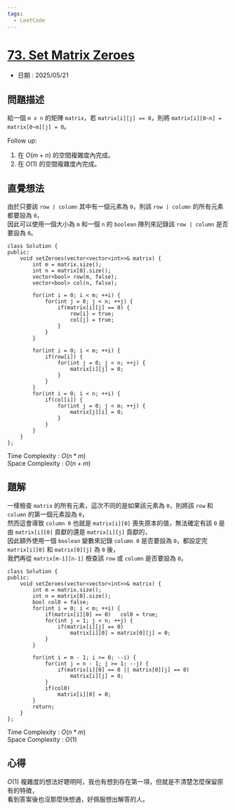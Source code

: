 ```yaml
---
tags:
  - LeetCode
---
```


# [73. Set Matrix Zeroes](https://leetcode.com/problems/set-matrix-zeroes/description/)  

+ 日期 : 2025/05/21  

## 問題描述  

給一個 `m x n` 的矩陣 `matrix`，若 `matrix[i][j] == 0`，則將 `matrix[i][0~n] = matrix[0~m][j] = 0`。  

Follow up:  

1. 在 $O(m + n)$ 的空間複雜度內完成。  
2. 在 $O(1)$ 的空間複雜度內完成。  

## 直覺想法  

由於只要該 `row | column` 其中有一個元素為 `0`，則該 `row | column` 的所有元素都要設為 `0`，  
因此可以使用一個大小為 `m` 和一個 `n` 的 `boolean` 陣列來記錄該 `row | column` 是否要設為 `0`。  

```cpp=
class Solution {
public:
    void setZeroes(vector<vector<int>>& matrix) {
        int m = matrix.size();
        int n = matrix[0].size();
        vector<bool> row(m, false);
        vector<bool> col(n, false);

        for(int i = 0; i < m; ++i) {
            for(int j = 0; j < n; ++j) {
                if(matrix[i][j] == 0) {
                    row[i] = true;
                    col[j] = true;
                }
            }
        }

        for(int i = 0; i < m; ++i) {
            if(row[i]) {
                for(int j = 0; j < n; ++j) {
                    matrix[i][j] = 0;
                }
            }
        }
        for(int i = 0; i < n; ++i) {
            if(col[i]) {
                for(int j = 0; j < m; ++j) {
                    matrix[j][i] = 0;
                }
            }
        }
    }
};
```

Time Complexity : $O(n * m)$  
Space Complexity : $O(n + m)$  

## 題解  

一樣檢查 `matrix` 的所有元素，這次不同的是如果該元素為 `0`，則將該 `row` 和 `column` 的第一個元素設為 `0`，  
然而這會導致 `column 0` 也就是 `matrix[i][0]` 喪失原本的值，無法確定有該 `0` 是由 `matrix[i][0]` 貢獻的還是 `matrix[i][j]` 貢獻的，  
因此額外使用一個 `boolean` 變數來記錄 `column 0` 是否要設為 `0`，都設定完 `matrix[i][0]` 和 `matrix[0][j]` 為 `0` 後，  
我們再從 `matrix[m-1][n-1]` 檢查該 `row` 或 `column` 是否要設為 `0`。  

```cpp=
class Solution {
public:
    void setZeroes(vector<vector<int>>& matrix) {
        int m = matrix.size();
        int n = matrix[0].size();
        bool col0 = false;
        for(int i = 0; i < m; ++i) {
            if(matrix[i][0] == 0)   col0 = true;
            for(int j = 1; j < n; ++j) {
                if(matrix[i][j] == 0)
                    matrix[i][0] = matrix[0][j] = 0;
            }
        }

        for(int i = m - 1; i >= 0; --i) {
            for(int j = n - 1; j >= 1; --j) {
                if(matrix[i][0] == 0 || matrix[0][j] == 0)
                    matrix[i][j] = 0;
            }
            if(col0)
                matrix[i][0] = 0;
        }
        return;
    }
};
```

Time Complexity : $O(n * m)$  
Space Complexity : $O(1)$  

## 心得  

$O(1)$ 複雜度的想法好聰明阿，我也有想到存在第一項，但就是不清楚怎麼保留原有的特徵，  
看到答案後也沒那麼快想通，好佩服想出解答的人。  
